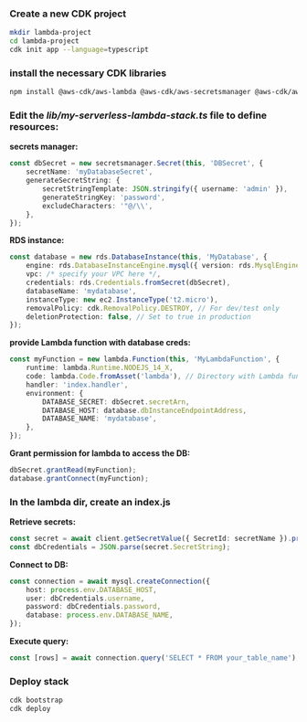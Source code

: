 ### Create a new CDK project
```bash
mkdir lambda-project
cd lambda-project
cdk init app --language=typescript
```
### install the necessary CDK libraries
```bash
npm install @aws-cdk/aws-lambda @aws-cdk/aws-secretsmanager @aws-cdk/aws-iam @aws-cdk/aws-rds @aws-cdk/aws-apigateway
```
### Edit the *lib/my-serverless-lambda-stack.ts* file to define resources:
**secrets manager:**
```typescript
const dbSecret = new secretsmanager.Secret(this, 'DBSecret', {
    secretName: 'myDatabaseSecret',
    generateSecretString: {
        secretStringTemplate: JSON.stringify({ username: 'admin' }),
        generateStringKey: 'password',
        excludeCharacters: '"@/\\',
    },
});
```
**RDS instance:**
```typescript
const database = new rds.DatabaseInstance(this, 'MyDatabase', {
    engine: rds.DatabaseInstanceEngine.mysql({ version: rds.MysqlEngineVersion.VER_8_0_23 }),
    vpc: /* specify your VPC here */,
    credentials: rds.Credentials.fromSecret(dbSecret),
    databaseName: 'mydatabase',
    instanceType: new ec2.InstanceType('t2.micro'),
    removalPolicy: cdk.RemovalPolicy.DESTROY, // For dev/test only
    deletionProtection: false, // Set to true in production
});
```

**provide Lambda function with database creds:**
```typescript
const myFunction = new lambda.Function(this, 'MyLambdaFunction', {
    runtime: lambda.Runtime.NODEJS_14_X,
    code: lambda.Code.fromAsset('lambda'), // Directory with Lambda function code
    handler: 'index.handler',
    environment: {
        DATABASE_SECRET: dbSecret.secretArn,
        DATABASE_HOST: database.dbInstanceEndpointAddress,
        DATABASE_NAME: 'mydatabase',
    },
});
```

**Grant permission for lambda to access the DB:**
```typescript
dbSecret.grantRead(myFunction);
database.grantConnect(myFunction);
```

### In the lambda dir, create an index.js
**Retrieve secrets:**
```typescript
const secret = await client.getSecretValue({ SecretId: secretName }).promise();
const dbCredentials = JSON.parse(secret.SecretString);
```

**Connect to DB:**
```typescript
const connection = await mysql.createConnection({
    host: process.env.DATABASE_HOST,
    user: dbCredentials.username,
    password: dbCredentials.password,
    database: process.env.DATABASE_NAME,
});
```

**Execute query:**
```typescript
const [rows] = await connection.query('SELECT * FROM your_table_name');
```

### Deploy stack
```bash
cdk bootstrap
cdk deploy
```
